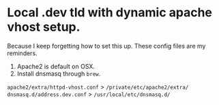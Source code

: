 # Local .dev tld with dynamic apache vhost setup.

Because I keep forgetting how to set this up. These config files are my
reminders.

1. Apache2 is default on OSX.
2. Install dnsmasq through `brew`.

`apache2/extra/httpd-vhost.conf` > `/private/etc/apache2/extra/`
`dnsmasq.d/address.dev.conf` > `/usr/local/etc/dnsmasq.d/`

